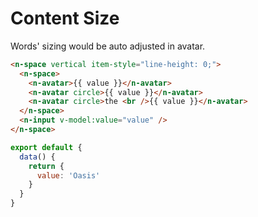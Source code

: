# Content Size

Words' sizing would be auto adjusted in avatar.

```html
<n-space vertical item-style="line-height: 0;">
  <n-space>
    <n-avatar>{{ value }}</n-avatar>
    <n-avatar circle>{{ value }}</n-avatar>
    <n-avatar circle>the <br />{{ value }}</n-avatar>
  </n-space>
  <n-input v-model:value="value" />
</n-space>
```

```js
export default {
  data() {
    return {
      value: 'Oasis'
    }
  }
}
```
